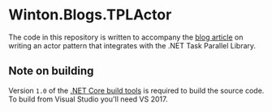 # Winton.Blogs.TPLActor

The code in this repository is written to accompany the [blog article](https://tech.winton.com/blog/2017/03/a-tpl-actor-pattern) on writing an actor pattern that
integrates with the .NET Task Parallel Library.

## Note on building ##

Version `1.0` of the [.NET Core build tools](https://docs.microsoft.com/en-us/dotnet/articles/core/tools/) is required to build the source code.
To build from Visual Studio you'll need VS 2017.

